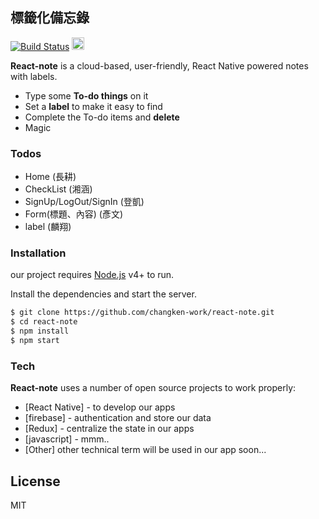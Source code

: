 <div style="one-line">
<H2> 標籤化備忘錄
</div>

[![Build Status](https://travis-ci.org/joemccann/dillinger.svg?branch=master)](https://travis-ci.org/joemccann/dillinger)
<img src="https://verdaccio.org/img/users/react-native-windows.png" height="20" />

<b>React-note</b> is a cloud-based, user-friendly, React Native powered notes with labels.

- Type some <b>To-do things</b> on it
- Set a <b>label</b> to make it easy to find
- Complete the To-do items and <b>delete</b>
- Magic

### Todos

- Home (長耕)
- CheckList (湘涵)
- SignUp/LogOut/SignIn (登凱)
- Form(標題、內容) (彥文)
- label (麟翔)

### Installation

our project requires [Node.js](https://nodejs.org/) v4+ to run.

Install the dependencies and start the server.

```sh
$ git clone https://github.com/changken-work/react-note.git
$ cd react-note
$ npm install
$ npm start
```

### Tech

<b>React-note</b> uses a number of open source projects to work properly:

- [React Native] - to develop our apps
- [firebase] - authentication and store our data
- [Redux] - centralize the state in our apps
- [javascript] - mmm..
- [Other] other technical term will be used in our app soon...

## License

MIT
